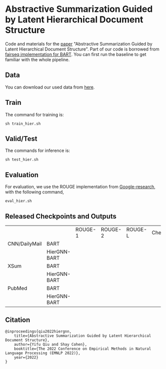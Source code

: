 # Abstractive Summarization Guided by Latent Hierarchical Document Structure
Code and materials for the [paper](https://yfqiu.netlify.app/publication/hiergnn/hiergnn.pdf) "Abstractive Summarization Guided by Latent Hierarchical Document Structure". Part of our code is borrowed from [fairseq implementation for BART](https://github.com/facebookresearch/fairseq/tree/main/examples/bart). You can first run the baseline to get familiar with the whole pipeline.

## Data

You can download our used data from [here]().

## Train

The command for training is:

    sh train_hier.sh

## Valid/Test

The commands for inference is:

    sh test_hier.sh

## Evaluation

For evaluation, we use the ROUGE implementation from [Google-research](https://github.com/google-research/google-research/tree/master/rouge), with the following command,

    eval_hier.sh

## Released Checkpoints and Outputs

<table>
   <tr>
      <td></td>
      <td></td>
      <td>ROUGE-1</td>
      <td>ROUGE-2</td>
      <td>ROUGE-L</td>
      <td>Checkpoints</td>
      <td>Outputs</td>
   </tr>
   <tr>
      <td>CNN/DailyMail</td>
      <td>BART</td>
      <td></td>
      <td></td>
      <td></td>
      <td></td>
      <td></td>
   </tr>
   <tr>
      <td></td>
      <td>HierGNN-BART</td>
      <td></td>
      <td></td>
      <td></td>
      <td></td>
      <td></td>
   </tr>
   <tr>
      <td>XSum</td>
      <td>BART</td>
      <td></td>
      <td></td>
      <td></td>
      <td></td>
      <td></td>
   </tr>
   <tr>
      <td></td>
      <td>HierGNN-BART</td>
      <td></td>
      <td></td>
      <td></td>
      <td></td>
      <td></td>
   </tr>
   <tr>
      <td>PubMed</td>
      <td>BART</td>
      <td></td>
      <td></td>
      <td></td>
      <td></td>
      <td></td>
   </tr>
   <tr>
      <td></td>
      <td>HierGNN-BART</td>
      <td></td>
      <td></td>
      <td></td>
      <td></td>
      <td></td>
   </tr>
</table>

## Citation
    @inproceedings{qiu2022hiergnn,
        title={Abstractive Summarization Guided by Latent Hierarchical Document Structure},
        author={Yifu Qiu and Shay Cohen},
        booktitle={The 2022 Conference on Empirical Methods in Natural Language Processing (EMNLP 2022)},
        year={2022}
    }

